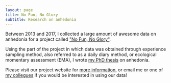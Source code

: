 ```yaml
---
layout: page
title: No Fun, No Glory
subtitle: Research on anhedonia
---
```



Between 2013 and 2017, I collected a large amount of awesome data on anhedonia for a project called ["No Fun, No Glory"](https://nofunnoglory.nl/en). 

Using the part of the project in which data was obtained through experience sampling method, also referred to as a daily diary method, or ecological momentary assessment (EMA), I wrote [my PhD thesis](https://docs.wixstatic.com/ugd/c22377_f6d9d466111c42e8a75ce6c4cbced4a7.pdf) on anhedonia.

Please visit our project website for [more information](http://nofunnoglory.nl/en/), 
or email me or one of [my collegues](https://nofunnoglory.nl/en/research-group) if you would be interested in using our data!

